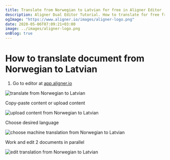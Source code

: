 ```yaml
---
title: Translate from Norwegian to Latvian for free in Aligner Editor
description: Aligner Dual Editor Tutorial. How to translate for free from Norwegian to Latvian. Aligner is multilingual document management platform. 
ogImage: "https://www.aligner.io/images/aligner-logo.png"
date: 2020-05-06T07:09:21+03:00
image: ../images/aligner-logo.png
onBlog: true
---
```


# How to translate document from Norwegian to Latvian

1. Go to editor at [app.aligner.io](https://app.aligner.io "Aligner App web page")

![translate from Norwegian to Latvian](../aligner-blank-editor.png "translate from Norwegian to Latvian")

Copy-paste content or upload content

![upload content from Norwegian to Latvian](../aligner-uploaded-document.png "upload content from Norwegian to Latvian")

Choose desired language

![choose machine translation from Norwegian to Latvian](../aligner-language-dropdown.png "choose machine translation from Norwegian to Latvian")

Work and edit 2 documents in parallel

![edit translation from Norwegian to Latvian](../aligner-double-sitded-editor.png "edit translation from Norwegian to Latvian")

